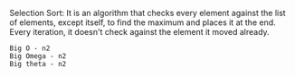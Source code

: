 Selection Sort:
    It is an algorithm that checks every element against the list of elements, except itself, to find the maximum and places it at the end. Every iteration, it doesn't check against the element it moved already.

    Big O - n2
    Big Omega - n2
    Big theta - n2